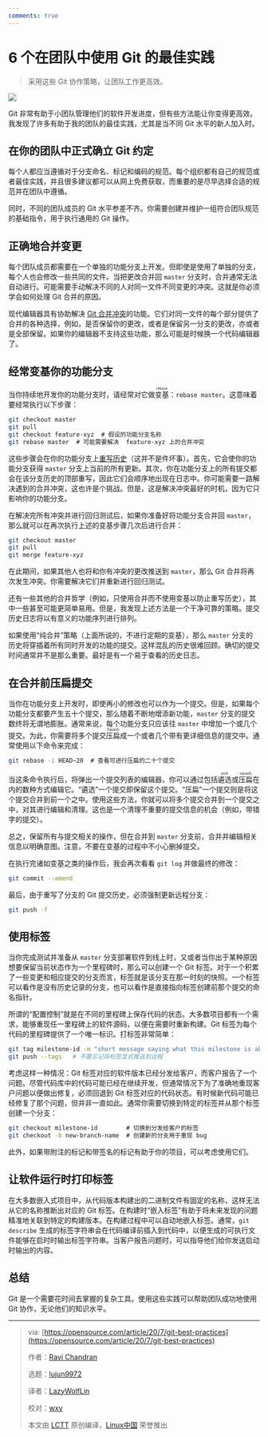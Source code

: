```yaml
---
comments: true
---
```


#  6 个在团队中使用 Git 的最佳实践

> 采用这些 Git 协作策略，让团队工作更高效。

![](https://cdn.jsdelivr.net/gh/SDNURoboticsAILab/ImageBed@master/img/resources/git/234908ge77j9j799i4eaj7.jpg)

Git 非常有助于小团队管理他们的软件开发进度，但有些方法能让你变得更高效。我发现了许多有助于我的团队的最佳实践，尤其是当不同 Git 水平的新人加入时。

## 在你的团队中正式确立 Git 约定

每个人都应当遵循对于分支命名、标记和编码的规范。每个组织都有自己的规范或者最佳实践，并且很多建议都可以从网上免费获取，而重要的是尽早选择合适的规范并在团队中遵循。

同时，不同的团队成员的 Git 水平参差不齐。你需要创建并维护一组符合团队规范的基础指令，用于执行通用的 Git 操作。

## 正确地合并变更

每个团队成员都需要在一个单独的功能分支上开发。但即使是使用了单独的分支，每个人也会修改一些共同的文件。当把更改合并回 `master` 分支时，合并通常无法自动进行。可能需要手动解决不同的人对同一文件不同变更的冲突。这就是你必须学会如何处理 Git 合并的原因。

现代编辑器具有协助解决 [Git 合并冲突](https://opensource.com/article/20/4/git-merge-conflict)的功能。它们对同一文件的每个部分提供了合并的各种选择，例如，是否保留你的更改，或者是保留另一分支的更改，亦或者是全部保留。如果你的编辑器不支持这些功能，那么可能是时候换一个代码编辑器了。

## 经常变基你的功能分支

当你持续地开发你的功能分支时，请经常对它做<ruby>变基<rt>rebase</rt></ruby>：`rebase master`。这意味着要经常执行以下步骤：

```Bash
git checkout master
git pull
git checkout feature-xyz  # 假设的功能分支名称
git rebase master  # 可能需要解决  feature-xyz 上的合并冲突
```

这些步骤会在你的功能分支上[重写历史](https://opensource.com/article/20/4/git-rebase-i)（这并不是件坏事）。首先，它会使你的功能分支获得 `master` 分支上当前的所有更新。其次，你在功能分支上的所有提交都会在该分支历史的顶部重写，因此它们会顺序地出现在日志中。你可能需要一路解决遇到的合并冲突，这也许是个挑战。但是，这是解决冲突最好的时机，因为它只影响你的功能分支。

在解决完所有冲突并进行回归测试后，如果你准备好将功能分支合并回 `master`，那么就可以在再次执行上述的变基步骤几次后进行合并：

```Bash
git checkout master
git pull
git merge feature-xyz
```

在此期间，如果其他人也将和你有冲突的更改推送到 `master`，那么 Git 合并将再次发生冲突。你需要解决它们并重新进行回归测试。

还有一些其他的合并哲学（例如，只使用合并而不使用变基以防止重写历史），其中一些甚至可能更简单易用。但是，我发现上述方法是一个干净可靠的策略。提交历史日志将以有意义的功能序列进行排列。

如果使用“纯合并”策略（上面所说的，不进行定期的变基），那么 `master` 分支的历史将穿插着所有同时开发的功能的提交。这样混乱的历史很难回顾。确切的提交时间通常并不是那么重要。最好是有一个易于查看的历史日志。

## 在合并前压扁提交

当你在功能分支上开发时，即使再小的修改也可以作为一个提交。但是，如果每个功能分支都要产生五十个提交，那么随着不断地增添新功能，`master` 分支的提交数终将无谓地膨胀。通常来说，每个功能分支只应该往 `master` 中增加一个或几个提交。为此，你需要将多个提交<ruby>压扁<rt>Squash</rt></ruby>成一个或者几个带有更详细信息的提交中。通常使用以下命令来完成：

```Bash
git rebase -i HEAD~20  # 查看可进行压扁的二十个提交
```

当这条命令执行后，将弹出一个提交列表的编辑器，你可以通过包括<ruby>遴选<rt>pick</rt></ruby>或<ruby>压扁<rt>squash</rt></ruby>在内的数种方式编辑它。“遴选”一个提交即保留这个提交。“压扁”一个提交则是将这个提交合并到前一个之中。使用这些方法，你就可以将多个提交合并到一个提交之中，对其进行编辑和清理。这也是一个清理不重要的提交信息的机会（例如，带错字的提交）。

总之，保留所有与提交相关的操作，但在合并到 `master` 分支前，合并并编辑相关信息以明确意图。注意，不要在变基的过程中不小心删掉提交。

在执行完诸如变基之类的操作后，我会再次看看 `git log` 并做最终的修改：

```Bash
git commit --amend
```

最后，由于重写了分支的 Git 提交历史，必须强制更新远程分支：

```Bash
git push -f
```

## 使用标签

当你完成测试并准备从 `master` 分支部署软件到线上时，又或者当你出于某种原因想要保留当前状态作为一个里程碑时，那么可以创建一个 Git 标签。对于一个积累了一些变更和相应提交的分支而言，标签就是该分支在那一时刻的快照。一个标签可以看作是没有历史记录的分支，也可以看作是直接指向标签创建前那个提交的命名指针。

所谓的“配置控制”就是在不同的里程碑上保存代码的状态。大多数项目都有一个需求，能够重现任一里程碑上的软件源码，以便在需要时重新构建。Git 标签为每个代码的里程碑提供了一个唯一标识。打标签非常简单：

```Bash
git tag milestone-id -m "short message saying what this milestone is about"
git push --tags   # 不要忘记将标签显式推送到远程
```

考虑这样一种情况：Git 标签对应的软件版本已经分发给客户，而客户报告了一个问题。尽管代码库中的代码可能已经在继续开发，但通常情况下为了准确地重现客户问题以便做出修复，必须回退到 Git 标签对应的代码状态。有时候新代码可能已经修复了那个问题，但并非一直如此。通常你需要切换到特定的标签并从那个标签创建一个分支：

```Bash
git checkout milestone-id        # 切换到分发给客户的标签
git checkout -b new-branch-name  # 创建新的分支用于重现 bug
```

此外，如果带附注的标记和带签名的标记有助于你的项目，可以考虑使用它们。

## 让软件运行时打印标签

在大多数嵌入式项目中，从代码版本构建出的二进制文件有固定的名称，这样无法从它的名称推断出对应的 Git 标签。在构建时“嵌入标签”有助于将未来发现的问题精准地关联到特定的构建版本。在构建过程中可以自动地嵌入标签。通常，`git describe` 生成的标签字符串会在代码编译前插入到代码中，以便生成的可执行文件能够在启时时输出标签字符串。当客户报告问题时，可以指导他们给你发送启动时输出的内容。

## 总结

Git 是一个需要花时间去掌握的复杂工具。使用这些实践可以帮助团队成功地使用 Git 协作，无论他们的知识水平。

--------------------------------------------------------------------------------

>via: [https://opensource.com/article/20/7/git-best-practices](https://opensource.com/article/20/7/git-best-practices)
>
>作者：[Ravi Chandran](https://opensource.com/users/ravichandran)
>
>选题：[lujun9972](https://github.com/lujun9972)
>
>译者：[LazyWolfLin](https://github.com/LazyWolfLin)
>
>校对：[wxy](https://github.com/wxy)
>
>本文由 [LCTT](https://github.com/LCTT/TranslateProject) 原创编译，[Linux中国](https://linux.net.cn/) 荣誉推出